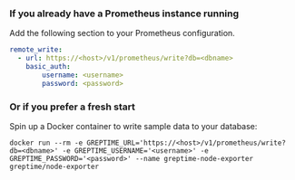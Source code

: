 
### If you already have a Prometheus instance running
Add the following section to your Prometheus configuration.

```yaml
remote_write:
  - url: https://<host>/v1/prometheus/write?db=<dbname>
    basic_auth:
        username: <username>
        password: <password>
```

### Or if you prefer a fresh start

Spin up a Docker container to write sample data to your database:

```shell
docker run --rm -e GREPTIME_URL='https://<host>/v1/prometheus/write?db=<dbname>' -e GREPTIME_USERNAME='<username>' -e GREPTIME_PASSWORD='<password>' --name greptime-node-exporter greptime/node-exporter
```
